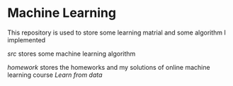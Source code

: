 # Machine Learning

This repository is used to store some learning matrial and some algorithm I implemented

_src_ stores some machine learning algorithm

_homework_ stores the homeworks and my solutions of online machine learning course _Learn from data_

